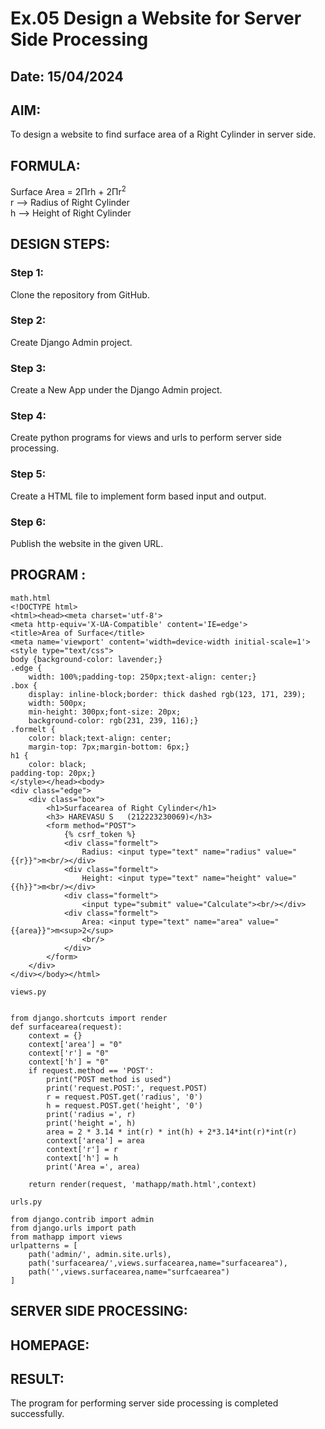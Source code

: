 # Ex.05 Design a Website for Server Side Processing
## Date: 15/04/2024

## AIM:
To design a website to find surface area of a Right Cylinder in server side.

## FORMULA:
Surface Area = 2Πrh + 2Πr<sup>2</sup>
<br>r --> Radius of Right Cylinder
<br>h --> Height of Right Cylinder

## DESIGN STEPS:

### Step 1:
Clone the repository from GitHub.

### Step 2:
Create Django Admin project.

### Step 3:
Create a New App under the Django Admin project.

### Step 4:
Create python programs for views and urls to perform server side processing.

### Step 5:
Create a HTML file to implement form based input and output.

### Step 6:
Publish the website in the given URL.

## PROGRAM :
```
math.html
<!DOCTYPE html>
<html><head><meta charset='utf-8'>
<meta http-equiv='X-UA-Compatible' content='IE=edge'>
<title>Area of Surface</title>
<meta name='viewport' content='width=device-width initial-scale=1'>
<style type="text/css">
body {background-color: lavender;}
.edge {
    width: 100%;padding-top: 250px;text-align: center;}
.box {
    display: inline-block;border: thick dashed rgb(123, 171, 239);
    width: 500px;
    min-height: 300px;font-size: 20px;
    background-color: rgb(231, 239, 116);}
.formelt {
    color: black;text-align: center;
    margin-top: 7px;margin-bottom: 6px;}
h1 {
    color: black;
padding-top: 20px;}
</style></head><body>
<div class="edge">
    <div class="box">
        <h1>Surfacearea of Right Cylinder</h1>
        <h3> HAREVASU S   (212223230069)</h3>
        <form method="POST">
            {% csrf_token %}
            <div class="formelt">
                Radius: <input type="text" name="radius" value="{{r}}">m<br/></div>
            <div class="formelt">
                Height: <input type="text" name="height" value="{{h}}">m<br/></div>
            <div class="formelt">
                <input type="submit" value="Calculate"><br/></div>
            <div class="formelt">
                Area: <input type="text" name="area" value="{{area}}">m<sup>2</sup>
                <br/>
            </div>
        </form>
    </div>
</div></body></html>

views.py


from django.shortcuts import render
def surfacearea(request):
    context = {}
    context['area'] = "0"
    context['r'] = "0"
    context['h'] = "0"
    if request.method == 'POST':
        print("POST method is used")
        print('request.POST:', request.POST)
        r = request.POST.get('radius', '0') 
        h = request.POST.get('height', '0') 
        print('radius =', r)
        print('height =', h)
        area = 2 * 3.14 * int(r) * int(h) + 2*3.14*int(r)*int(r)
        context['area'] = area
        context['r'] = r
        context['h'] = h
        print('Area =', area)
    
    return render(request, 'mathapp/math.html',context)

urls.py
    
from django.contrib import admin
from django.urls import path
from mathapp import views
urlpatterns = [
    path('admin/', admin.site.urls),
    path('surfacearea/',views.surfacearea,name="surfacearea"),
    path('',views.surfacearea,name="surfcaearea")
]

```

## SERVER SIDE PROCESSING:


## HOMEPAGE:


## RESULT:
The program for performing server side processing is completed successfully.
